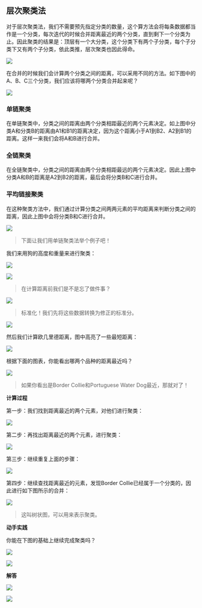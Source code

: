 ## 层次聚类法

对于层次聚类法，我们不需要预先指定分类的数量，这个算方法会将每条数据都当作是一个分类，每次迭代的时候合并距离最近的两个分类，直到剩下一个分类为止。因此聚类的结果是：顶层有一个大分类，这个分类下有两个子分类，每个子分类下又有两个子分类，依此类推，层次聚类也因此得命。

![](../img/chapter-8/chapter-8-3.png)

在合并的时候我们会计算两个分类之间的距离，可以采用不同的方法。如下图中的A、B、C三个分类，我们应该将哪两个分类合并起来呢？

![](../img/chapter-8/chapter-8-4.png)

### 单链聚类

在单链聚类中，分类之间的距离由两个分类相距最近的两个元素决定。如上图中分类A和分类B的距离由A1和B1的距离决定，因为这个距离小于A1到B2、A2到B1的距离。这样一来我们会将A和B进行合并。

### 全链聚类

在全链聚类中，分类之间的距离由两个分类相距最远的两个元素决定。因此上图中分类A和B的距离是A2到B2的距离，最后会将分类B和C进行合并。

### 平均链接聚类

在这种聚类方法中，我们通过计算分类之间两两元素的平均距离来判断分类之间的距离，因此上图中会将分类B和C进行合并。

![](../img/chapter-8/chapter-8-5.png)

> 下面让我们用单链聚类法举个例子吧！

我们来用狗的高度和重量来进行聚类：

![](../img/chapter-8/chapter-8-6.png)

![](../img/chapter-8/chapter-8-7.png)

> 在计算距离前我们是不是忘了做件事？

![](../img/chapter-8/chapter-8-8.png)

> 标准化！我们先将这些数据转换为修正的标准分。

![](../img/chapter-8/chapter-8-9.png)

然后我们计算欧几里德距离，图中高亮了一些最短距离：

![](../img/chapter-8/chapter-8-10.png)

根据下面的图表，你能看出哪两个品种的距离最近吗？

![](../img/chapter-8/chapter-8-11.png)

> 如果你看出是Border Collie和Portuguese Water Dog最近，那就对了！

**计算过程**

第一步：我们找到距离最近的两个元素，对他们进行聚类：

![](../img/chapter-8/chapter-8-12.png)

第二步：再找出距离最近的两个元素，进行聚类：

![](../img/chapter-8/chapter-8-13.png)

第三步：继续重复上面的步骤：

![](../img/chapter-8/chapter-8-14.png)

第四步：继续查找距离最近的元素，发现Border Collie已经属于一个分类的，因此进行如下图所示的合并：

![](../img/chapter-8/chapter-8-15.png)

> 这叫树状图，可以用来表示聚类。

**动手实践**

你能在下图的基础上继续完成聚类吗？

![](../img/chapter-8/chapter-8-16.png)

![](../img/chapter-8/chapter-8-17.png)

**解答**

![](../img/chapter-8/chapter-8-18.png)

![](../img/chapter-8/chapter-8-19.png)

